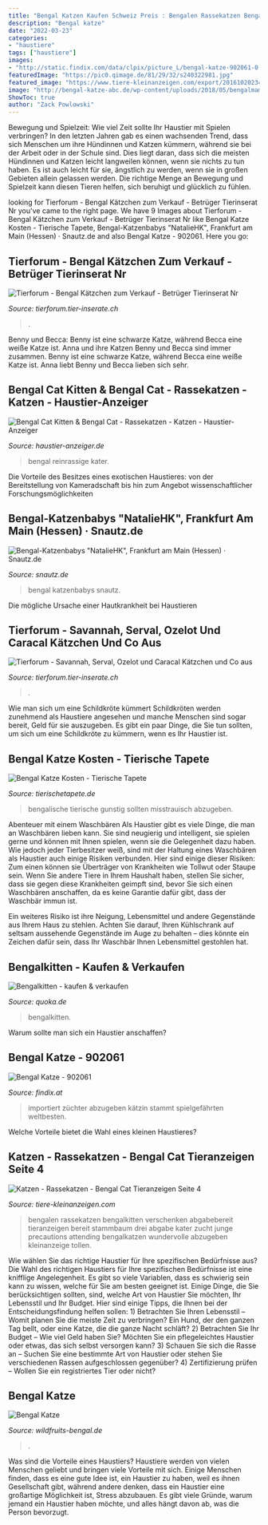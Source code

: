 ```yaml
---
title: "Bengal Katzen Kaufen Schweiz Preis : Bengalen Rassekatzen Bengalkitten Verschenken Abgabebereit Tieranzeigen Bereit Stammbaum Drei Abgabe Kater Zucht Junge Precautions Attending Bengalkatzen Wundervolle Abzugeben Kleinanzeige Tollen"
description: "Bengal katze"
date: "2022-03-23"
categories:
- "haustiere"
tags: ["haustiere"]
images:
- "http://static.findix.com/data/clpix/picture_L/bengal-katze-902061-0.jpg"
featuredImage: "https://pic0.qimage.de/81/29/32/s240322981.jpg"
featured_image: "https://www.tiere-kleinanzeigen.com/export/20161020234157.jpg"
image: "http://bengal-katze-abc.de/wp-content/uploads/2018/05/bengalmama-mit-kleinem-c-ifness-www-bigstock-com-bigstock-bengal-cat-cat-holding-new-bo-142839743.jpg"
ShowToc: true
author: "Zack Powlowski"
---
```



Bewegung und Spielzeit: Wie viel Zeit sollte Ihr Haustier mit Spielen verbringen?
In den letzten Jahren gab es einen wachsenden Trend, dass sich Menschen um ihre Hündinnen und Katzen kümmern, während sie bei der Arbeit oder in der Schule sind. Dies liegt daran, dass sich die meisten Hündinnen und Katzen leicht langweilen können, wenn sie nichts zu tun haben. Es ist auch leicht für sie, ängstlich zu werden, wenn sie in großen Gebieten allein gelassen werden. Die richtige Menge an Bewegung und Spielzeit kann diesen Tieren helfen, sich beruhigt und glücklich zu fühlen.

	

		
looking for Tierforum - Bengal Kätzchen zum Verkauf - Betrüger Tierinserat Nr you've came to the right page. We have 9 Images about Tierforum - Bengal Kätzchen zum Verkauf - Betrüger Tierinserat Nr like Bengal Katze Kosten - Tierische Tapete, Bengal-Katzenbabys &quot;NatalieHK&quot;, Frankfurt am Main (Hessen) · Snautz.de and also Bengal Katze - 902061. Here you go:
		
    
## Tierforum - Bengal Kätzchen Zum Verkauf - Betrüger Tierinserat Nr

<img loading=lazy src="http://tierforum.tier-inserate.ch/Bilder/Bengal_74413.jpg" onerror="this.onerror=null;this.src='https://tse4.mm.bing.net/th?id=OIP.4ISL82MQYVf6DJegbRQ5EgHaIn&amp;pid=15.1';" alt="Tierforum - Bengal Kätzchen zum Verkauf - Betrüger Tierinserat Nr">

_Source: tierforum.tier-inserate.ch_

>. 

	

Benny und Becca: Benny ist eine schwarze Katze, während Becca eine weiße Katze ist.
Anna und ihre Katzen Benny und Becca sind immer zusammen. Benny ist eine schwarze Katze, während Becca eine weiße Katze ist. Anna liebt Benny und Becca lieben sich sehr.

    
## Bengal Cat Kitten &amp; Bengal Cat - Rassekatzen - Katzen - Haustier-Anzeiger

<img loading=lazy src="https://images0.dhd24.com/126701215_xl.jpg" onerror="this.onerror=null;this.src='https://tse2.mm.bing.net/th?id=OIP.pVZCvARfOmIq_MlL3LnjbgHaLH&amp;pid=15.1';" alt="Bengal Cat Kitten &amp; Bengal Cat - Rassekatzen - Katzen - Haustier-Anzeiger">

_Source: haustier-anzeiger.de_

>bengal reinrassige kater. 

	

Die Vorteile des Besitzes eines exotischen Haustieres: von der Bereitstellung von Kameradschaft bis hin zum Angebot wissenschaftlicher Forschungsmöglichkeiten

    
## Bengal-Katzenbabys &quot;NatalieHK&quot;, Frankfurt Am Main (Hessen) · Snautz.de

<img loading=lazy src="https://www.snautz.de/bilder/katzen/rassekatzen/katzenbabys/12985-0-280x280.jpg" onerror="this.onerror=null;this.src='https://tse3.mm.bing.net/th?id=OIP.P4lN7qWY7Ho7H_rNt6kX9wAAAA&amp;pid=15.1';" alt="Bengal-Katzenbabys &quot;NatalieHK&quot;, Frankfurt am Main (Hessen) · Snautz.de">

_Source: snautz.de_

>bengal katzenbabys snautz. 

	

Die mögliche Ursache einer Hautkrankheit bei Haustieren

    
## Tierforum - Savannah, Serval, Ozelot Und Caracal Kätzchen Und Co Aus

<img loading=lazy src="http://tierforum.tier-inserate.ch/Bilder/Savannah_52585.jpg" onerror="this.onerror=null;this.src='https://tse2.mm.bing.net/th?id=OIP.UpDEogb9JuFdLNt8sxnSKAHaLE&amp;pid=15.1';" alt="Tierforum - Savannah, Serval, Ozelot und Caracal Kätzchen und Co aus">

_Source: tierforum.tier-inserate.ch_

>. 

	

Wie man sich um eine Schildkröte kümmert
Schildkröten werden zunehmend als Haustiere angesehen und manche Menschen sind sogar bereit, Geld für sie auszugeben. Es gibt ein paar Dinge, die Sie tun sollten, um sich um eine Schildkröte zu kümmern, wenn es Ihr Haustier ist.

    
## Bengal Katze Kosten - Tierische Tapete

<img loading=lazy src="http://bengal-katze-abc.de/wp-content/uploads/2018/05/bengalmama-mit-kleinem-c-ifness-www-bigstock-com-bigstock-bengal-cat-cat-holding-new-bo-142839743.jpg" onerror="this.onerror=null;this.src='https://tse3.mm.bing.net/th?id=OIP.03i27XJOF6AMu8bNtHMNswHaFj&amp;pid=15.1';" alt="Bengal Katze Kosten - Tierische Tapete">

_Source: tierischetapete.de_

>bengalische tierische gunstig sollten misstrauisch abzugeben. 

	

Abenteuer mit einem Waschbären
Als Haustier gibt es viele Dinge, die man an Waschbären lieben kann. Sie sind neugierig und intelligent, sie spielen gerne und können mit Ihnen spielen, wenn sie die Gelegenheit dazu haben. Wie jedoch jeder Tierbesitzer weiß, sind mit der Haltung eines Waschbären als Haustier auch einige Risiken verbunden. Hier sind einige dieser Risiken:
Zum einen können sie Überträger von Krankheiten wie Tollwut oder Staupe sein. Wenn Sie andere Tiere in Ihrem Haushalt haben, stellen Sie sicher, dass sie gegen diese Krankheiten geimpft sind, bevor Sie sich einen Waschbären anschaffen, da es keine Garantie dafür gibt, dass der Waschbär immun ist.

Ein weiteres Risiko ist ihre Neigung, Lebensmittel und andere Gegenstände aus Ihrem Haus zu stehlen. Achten Sie darauf, Ihren Kühlschrank auf seltsam aussehende Gegenstände im Auge zu behalten – dies könnte ein Zeichen dafür sein, dass Ihr Waschbär Ihnen Lebensmittel gestohlen hat.

    
## Bengalkitten - Kaufen &amp; Verkaufen

<img loading=lazy src="https://pic0.qimage.de/81/29/32/s240322981.jpg" onerror="this.onerror=null;this.src='https://tse3.mm.bing.net/th?id=OIP.O3HW3AcVWnp95j19PwkAzAAAAA&amp;pid=15.1';" alt="Bengalkitten - kaufen &amp; verkaufen">

_Source: quoka.de_

>bengalkitten. 

	

Warum sollte man sich ein Haustier anschaffen?

    
## Bengal Katze - 902061

<img loading=lazy src="http://static.findix.com/data/clpix/picture_L/bengal-katze-902061-0.jpg" onerror="this.onerror=null;this.src='https://tse2.mm.bing.net/th?id=OIP.ZG06tN_KSJaeGb8SkbFm3QHaE8&amp;pid=15.1';" alt="Bengal Katze - 902061">

_Source: findix.at_

>importiert züchter abzugeben kätzin stammt spielgefährten weltbesten. 

	

Welche Vorteile bietet die Wahl eines kleinen Haustieres?

    
## Katzen - Rassekatzen - Bengal Cat Tieranzeigen Seite 4

<img loading=lazy src="https://www.tiere-kleinanzeigen.com/export/20161020234157.jpg" onerror="this.onerror=null;this.src='https://tse4.mm.bing.net/th?id=OIP.w86TIMu1Nq2hYqlp-5sTBwHaHQ&amp;pid=15.1';" alt="Katzen - Rassekatzen - Bengal Cat Tieranzeigen Seite 4">

_Source: tiere-kleinanzeigen.com_

>bengalen rassekatzen bengalkitten verschenken abgabebereit tieranzeigen bereit stammbaum drei abgabe kater zucht junge precautions attending bengalkatzen wundervolle abzugeben kleinanzeige tollen. 

	

Wie wählen Sie das richtige Haustier für Ihre spezifischen Bedürfnisse aus?
Die Wahl des richtigen Haustiers für Ihre spezifischen Bedürfnisse ist eine knifflige Angelegenheit. Es gibt so viele Variablen, dass es schwierig sein kann zu wissen, welche für Sie am besten geeignet ist. Einige Dinge, die Sie berücksichtigen sollten, sind, welche Art von Haustier Sie möchten, Ihr Lebensstil und Ihr Budget. Hier sind einige Tipps, die Ihnen bei der Entscheidungsfindung helfen sollen: 1) Betrachten Sie Ihren Lebensstil – Womit planen Sie die meiste Zeit zu verbringen? Ein Hund, der den ganzen Tag bellt, oder eine Katze, die die ganze Nacht schläft? 2) Betrachten Sie Ihr Budget – Wie viel Geld haben Sie? Möchten Sie ein pflegeleichtes Haustier oder etwas, das sich selbst versorgen kann? 3) Schauen Sie sich die Rasse an – Suchen Sie eine bestimmte Art von Haustier oder stehen Sie verschiedenen Rassen aufgeschlossen gegenüber? 4) Zertifizierung prüfen – Wollen Sie ein registriertes Tier oder nicht?

    
## Bengal Katze

<img loading=lazy src="https://www.wildfruits-bengal.de/gallery/Rosi/4.jpg" onerror="this.onerror=null;this.src='https://tse2.mm.bing.net/th?id=OIP.BphB9aWg0GuvkX4eCbsHYAHaE7&amp;pid=15.1';" alt="Bengal Katze">

_Source: wildfruits-bengal.de_

>. 

	

Was sind die Vorteile eines Haustiers?
Haustiere werden von vielen Menschen geliebt und bringen viele Vorteile mit sich. Einige Menschen finden, dass es eine gute Idee ist, ein Haustier zu haben, weil es ihnen Gesellschaft gibt, während andere denken, dass ein Haustier eine großartige Möglichkeit ist, Stress abzubauen. Es gibt viele Gründe, warum jemand ein Haustier haben möchte, und alles hängt davon ab, was die Person bevorzugt.

